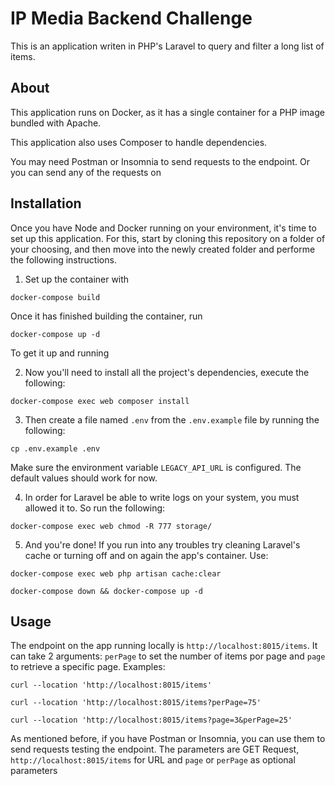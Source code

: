 # IP Media Backend Challenge

This is an application writen in PHP's Laravel to query and filter a long list of items.

## About

This application runs on Docker, as it has a single container for a PHP image bundled with Apache.

This application also uses Composer to handle dependencies.

You may need Postman or Insomnia to send requests to the endpoint. Or you can send any of the requests on

## Installation
Once you have Node and Docker running on your environment, it's time to set up this application. For this, start by cloning this repository on a folder of your choosing, and then move into the newly created folder and performe the following instructions.

1. Set up the container with
```
docker-compose build
```
Once it has finished building the container, run
```
docker-compose up -d
```
To get it up and running

2. Now you'll need to install all the project's dependencies, execute the following:
```
docker-compose exec web composer install
```

3. Then create a file named `.env` from the `.env.example` file by running the following:
```
cp .env.example .env
```
Make sure the environment variable `LEGACY_API_URL` is configured. The default values should work for now.

4. In order for Laravel be able to write logs on your system, you must allowed it to. So run the following:
```
docker-compose exec web chmod -R 777 storage/
```

5. And you're done! If you run into any troubles try cleaning Laravel's cache or turning off and on again the app's container. Use:
```
docker-compose exec web php artisan cache:clear
```
```
docker-compose down && docker-compose up -d
```

## Usage

The endpoint on the app running locally is `http://localhost:8015/items`. It can take 2 arguments: `perPage` to set the number of items por page and `page` to retrieve a specific page.
Examples:

```
curl --location 'http://localhost:8015/items'
```
```
curl --location 'http://localhost:8015/items?perPage=75'
```
```
curl --location 'http://localhost:8015/items?page=3&perPage=25'
```

As mentioned before, if you have Postman or Insomnia, you can use them to send requests testing the endpoint. The parameters are GET Request, `http://localhost:8015/items` for URL and `page`
or `perPage` as optional parameters
